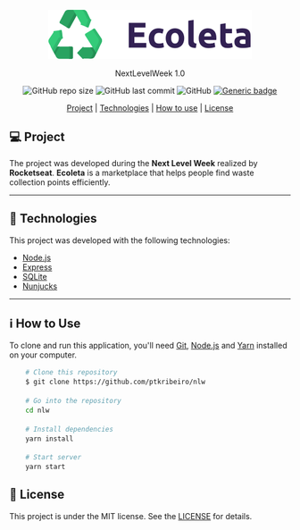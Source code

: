 <p align="center"><img src="./public/assets/logo.svg"></p>
<p align="center">NextLevelWeek 1.0</p>
<center>

![GitHub repo size](https://img.shields.io/github/repo-size/ptkribeiro/nlw)
![GitHub last commit](https://img.shields.io/github/last-commit/ptkribeiro/nlw)
![GitHub](https://img.shields.io/github/license/ptkribeiro/nlw)
[![Generic badge](https://img.shields.io/badge/made%20By-Patrick%20Ribeiro-green.svg)][linked]

</center>

<p align="center">
  <a href="#-project">Project</a> |   
  <a href="#-technologies">Technologies</a> |   
  <a href="#-how-to-use">How to use</a> | 
  <a href="#-license">License</a>
</p>

## 💻 Project

The project was developed during the **Next Level Week** realized by **Rocketseat**. **Ecoleta** is a marketplace that helps people find waste collection points efficiently.

---

## 🚀 Technologies

This project was developed with the following technologies:

- [Node.js][node]
- [Express][express]
- [SQLite][sqlite]
- [Nunjucks][nunjucks]
---

## ℹ How to Use
To clone and run this application, you'll need [Git][git], [Node.js][node] and [Yarn][yarn] installed on your computer.

```bash
    # Clone this repository
    $ git clone https://github.com/ptkribeiro/nlw

    # Go into the repository
    cd nlw

    # Install dependencies
    yarn install

    # Start server
    yarn start
```
## 📝  License

This project is under the MIT license. See the [LICENSE](LICENSE) for details.

[node]: https://nodejs.org/
[express]: https://expressjs.com/
[sqlite]: https://sqlite.org/
[nunjucks]: https://mozilla.github.io/nunjucks/
[yarn]: https://yarnpkg.com/
[git]: https://git-scm.com/
[linked]: https://www.linkedin.com/in/ptkribeiro/
